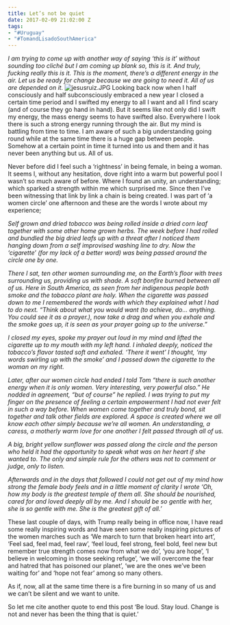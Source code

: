 ```yaml
---
title: Let’s not be quiet
date: 2017-02-09 21:02:00 Z
tags:
- "#Uruguay"
- "#TomandLisadoSouthAmerica"
---
```


*I am trying to come up with another way of saying ‘this is it’ without sounding too cliché but I am coming up blank so, this is it. And truly, fucking really this is it. This is the moment, there’s a different energy in the air. Let us be ready for change because we are going to need it. All of us are depended on it.*<!--more-->
![jesusruiz.JPG](/uploads/jesusruiz.JPG)
Looking back now when I half consciously and half subconsciously embraced a new year I closed a certain time period and I swifted my energy to all I want and all I find scary (and of course they go hand in hand). But it seems like not only did I swift my energy, the mass energy seems to have swifted also. Everywhere I look there is such a strong energy running through the air. But my mind is battling from time to time. I am aware of such a big understanding going round while at the same time there is a huge gap between people. Somehow at a certain point in time it turned into us and them and it has never been anything but us. All of us.

Never before did I feel such a ‘rightness’ in being female, in being a woman. It seems I, without any hesitation, dove right into a warm but powerful pool I wasn’t so much aware of before. Where I found an unity, an understanding; which sparked a strength within me which surprised me. Since then I’ve been witnessing that link by link a chain is being created. I was part of ‘a women circle’ one afternoon and these are the words I wrote about my experience;

*Self grown and dried tobacco was being rolled inside a dried corn leaf together with some other home grown herbs. The week before I had rolled and bundled the big dried leafs up with a threat after I noticed them hanging down from a self improvised washing line to dry. Now the ‘cigarette’ (for my lack of a better word) was being passed around the circle one by one.*

*There I sat, ten other women surrounding me, on the Earth’s  floor with trees surrounding us, providing us with shade. A soft bonfire burned between all of us. Here in South America, as seen from her indigenous people both smoke and the tobacco plant are holy. When the cigarette was passed down to me I remembered the words with which they explained what I had to do next. “Think about what you would want (to achieve, do… anything. You could see it as a prayer.), now take a drag and when you exhale and the smoke goes up, it is seen as your prayer going up to the universe.”*

*I closed my eyes, spoke my prayer out loud in my mind and lifted the cigarette up to my mouth with my left hand. I inhaled deeply, noticed the tobacco’s flavor tasted soft and exhaled. ‘There it went’ I thought, ‘my words swirling up with the smoke’ and I passed down the cigarette to the woman on my right.*

*Later, after our women circle had ended I told Tom “there is such another energy when it is only women. Very interesting, very powerful also.” He nodded in agreement, “but of course” he replied. I was trying to put my finger on the presence of feeling a certain empowerment I had not ever felt in such a way before. When women come together and truly bond, sit together and talk other fields are explored. A space is created where we all know each other simply because we’re all women. An understanding, a caress, a motherly warm love for one another I felt passed through all of us.*

*A big, bright yellow sunflower was passed along the circle and the person who held it had the opportunity to speak what was on her heart if she wanted to. The only and simple rule for the others was not to comment or judge, only to listen.*

*Afterwards and in the days that followed I could not get out of my mind how strong the female body feels and in a little moment of clarity I wrote ‘Oh, how my body is the greatest temple of them all. She should be nourished, cared for and loved deeply all by me. And I should be so gentle with her, she is so gentle with me. She is the greatest gift of all.’*

These last couple of days, with Trump really being in office now, I have read some really inspiring words and have seen some really inspiring pictures of the women marches such as ‘We march to turn that broken heart into art’, ‘Feel sad, feel mad, feel raw’, ‘feel loud, feel strong, feel bold, feel new but remember true strength comes now from what we do’, ‘you are hope’, ‘I believe in welcoming in those seeking refuge’, ‘we will overcome the fear and hatred that has poisoned our planet’, ‘we are the ones we’ve been waiting for’ and ‘hope not fear’ among so many others.

As if, now, all at the same time there is a fire burning in so many of us and we can’t be silent and we want to unite.

So let me cite another quote to end this post ‘Be loud. Stay loud. Change is not and never has been the thing that is quiet.’
